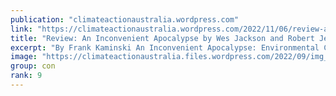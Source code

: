 ```yaml
---
publication: "climateactionaustralia.wordpress.com"
link: "https://climateactionaustralia.wordpress.com/2022/11/06/review-an-inconvenient-apocalypse-by-wes-jackson-and-robert-jensen-ecologicalcrisis-climatecrisis-economiccrisis-cop27-tellthetruth-limitstogrowth/"
title: "Review: An Inconvenient Apocalypse by Wes Jackson and Robert Jensen #EcologicalCrisis #ClimateCrisis #EconomicCrisis #COP27 #TellTheTruth #LimitsToGrowth"
excerpt: "By Frank Kaminski An Inconvenient Apocalypse: Environmental Collapse, Climate Crisis, and the Fate of HumanityBy Wes Jackson and Robert Jensen184 pp. University of Notre Dame Press, Sept. 2022. $24…"
image: "https://climateactionaustralia.files.wordpress.com/2022/09/img_1613.jpg"
group: con
rank: 9
---
```

